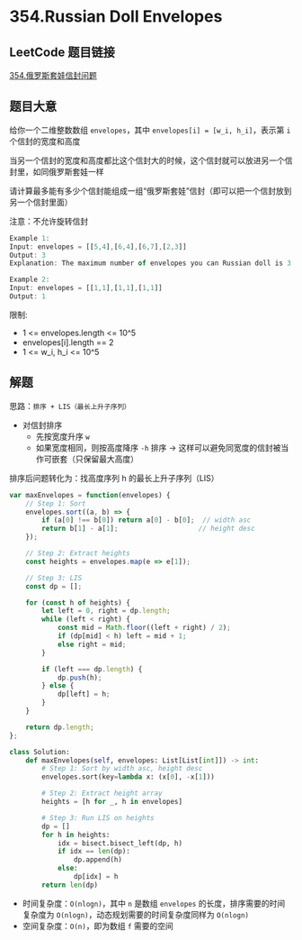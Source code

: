 # 354.Russian Doll Envelopes

## LeetCode 题目链接

[354.俄罗斯套娃信封问题](https://leetcode.cn/problems/russian-doll-envelopes/)

## 题目大意

给你一个二维整数数组 `envelopes`，其中 `envelopes[i] = [w_i, h_i]`，表示第 `i` 个信封的宽度和高度

当另一个信封的宽度和高度都比这个信封大的时候，这个信封就可以放进另一个信封里，如同俄罗斯套娃一样

请计算最多能有多少个信封能组成一组“俄罗斯套娃”信封（即可以把一个信封放到另一个信封里面）

注意：不允许旋转信封

```js
Example 1:
Input: envelopes = [[5,4],[6,4],[6,7],[2,3]]
Output: 3
Explanation: The maximum number of envelopes you can Russian doll is 3 ([2,3] => [5,4] => [6,7]).

Example 2:
Input: envelopes = [[1,1],[1,1],[1,1]]
Output: 1
```

限制:
- 1 <= envelopes.length <= 10^5
- envelopes[i].length == 2
- 1 <= w_i, h_i <= 10^5

## 解题

思路：`排序 + LIS（最长上升子序列）`
- 对信封排序
  - 先按宽度升序 `w`
  - 如果宽度相同，则按高度降序 `-h` 排序 -> 这样可以避免同宽度的信封被当作可嵌套（只保留最大高度）

排序后问题转化为：找高度序列 h 的最长上升子序列（LIS）

```js
var maxEnvelopes = function(envelopes) {
    // Step 1: Sort
    envelopes.sort((a, b) => {
        if (a[0] !== b[0]) return a[0] - b[0];  // width asc
        return b[1] - a[1];                    // height desc
    });

    // Step 2: Extract heights
    const heights = envelopes.map(e => e[1]);

    // Step 3: LIS
    const dp = [];

    for (const h of heights) {
        let left = 0, right = dp.length;
        while (left < right) {
            const mid = Math.floor((left + right) / 2);
            if (dp[mid] < h) left = mid + 1;
            else right = mid;
        }

        if (left === dp.length) {
            dp.push(h);
        } else {
            dp[left] = h;
        }
    }

    return dp.length;
};
```
```python
class Solution:
    def maxEnvelopes(self, envelopes: List[List[int]]) -> int:
        # Step 1: Sort by width asc, height desc
        envelopes.sort(key=lambda x: (x[0], -x[1]))

        # Step 2: Extract height array
        heights = [h for _, h in envelopes]

        # Step 3: Run LIS on heights
        dp = []
        for h in heights:
            idx = bisect.bisect_left(dp, h)
            if idx == len(dp):
                dp.append(h)
            else:
                dp[idx] = h
        return len(dp)
```

- 时间复杂度：`O(nlogn)`，其中 `n` 是数组 `envelopes` 的长度，排序需要的时间复杂度为 `O(nlogn)`，动态规划需要的时间复杂度同样为 `O(nlogn)`
- 空间复杂度：`O(n)`，即为数组 `f` 需要的空间
